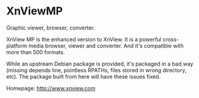 XnViewMP
========

Graphic viewer, browser, converter.

XnView MP is the enhanced version to XnView.
It is a powerful cross-platform media browser, viewer and converter.
And it's compatible with more than 500 formats.

While an upstream Debian package is provided, it's packaged in a bad way
(missing depends line, pointless RPATHs, files stored in wrong directory, etc).
The package built from here will have these issues fixed.

Homepage: http://www.xnview.com

